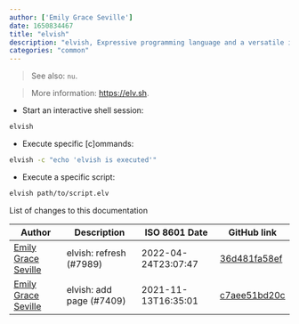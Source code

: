 ```yaml
---
author: ['Emily Grace Seville']
date: 1650834467
title: "elvish"
description: "elvish, Expressive programming language and a versatile interactive shell."
categories: "common"
---
```

> See also: `nu`.

> More information: <https://elv.sh>.

- Start an interactive shell session:

```bash
elvish
```

- Execute specific [c]ommands:

```bash
elvish -c "echo 'elvish is executed'"
```

- Execute a specific script:

```bash
elvish path/to/script.elv
```
List of changes to this documentation


Author | Description | ISO 8601 Date | GitHub link
------|-----|-----|-----
[Emily Grace Seville](mailto:emilyseville7cf@gmail.com) | elvish: refresh (#7989) | 2022-04-24T23:07:47 | [36d481fa58ef](https://github.com/tldr-pages/tldr/commit/36d481fa58efcc24d2fe8d2bd4f07f24eaec6c8b)
[Emily Grace Seville](mailto:emilyseville7cf@gmail.com) | elvish: add page (#7409) | 2021-11-13T16:35:01 | [c7aee51bd20c](https://github.com/tldr-pages/tldr/commit/c7aee51bd20c69a42d7ad34f08f4f2becc893476)

